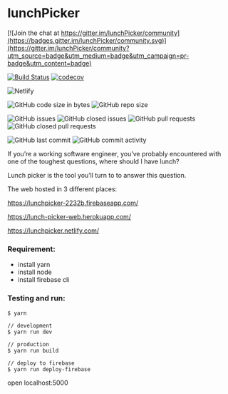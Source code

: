 # lunchPicker

[![Join the chat at https://gitter.im/lunchPicker/community](https://badges.gitter.im/lunchPicker/community.svg)](https://gitter.im/lunchPicker/community?utm_source=badge&utm_medium=badge&utm_campaign=pr-badge&utm_content=badge)

[![Build Status](https://travis-ci.com/yeukfei02/lunchPicker.svg?branch=master)](https://travis-ci.com/yeukfei02/lunchPicker)
[![codecov](https://codecov.io/gh/yeukfei02/lunchPicker/branch/master/graph/badge.svg)](https://codecov.io/gh/yeukfei02/lunchPicker)

![Netlify](https://img.shields.io/netlify/563e8670-d2b0-4866-88a7-913262150b8c)

![GitHub code size in bytes](https://img.shields.io/github/languages/code-size/yeukfei02/lunchPicker)
![GitHub repo size](https://img.shields.io/github/repo-size/yeukfei02/lunchPicker)

![GitHub issues](https://img.shields.io/github/issues/yeukfei02/lunchPicker)
![GitHub closed issues](https://img.shields.io/github/issues-closed/yeukfei02/lunchPicker)
![GitHub pull requests](https://img.shields.io/github/issues-pr/yeukfei02/lunchPicker)
![GitHub closed pull requests](https://img.shields.io/github/issues-pr-closed/yeukfei02/lunchPicker)

![GitHub last commit](https://img.shields.io/github/last-commit/yeukfei02/lunchPicker)
![GitHub commit activity](https://img.shields.io/github/commit-activity/m/yeukfei02/lunchPicker)

If you’re a working software engineer, you’ve probably encountered with one of the toughest questions, where should I have lunch?

Lunch picker is the tool you’ll turn to to answer this question.

The web hosted in 3 different places:

https://lunchpicker-2232b.firebaseapp.com/

https://lunch-picker-web.herokuapp.com/

https://lunchpicker.netlify.com/

### Requirement:
 - install yarn
 - install node
 - install firebase cli

### Testing and run:
```
$ yarn

// development
$ yarn run dev

// production
$ yarn run build

// deploy to firebase
$ yarn run deploy-firebase
```

open localhost:5000
